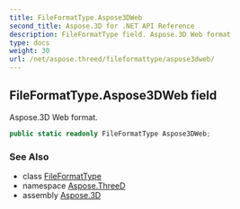 ```yaml
---
title: FileFormatType.Aspose3DWeb
second_title: Aspose.3D for .NET API Reference
description: FileFormatType field. Aspose.3D Web format
type: docs
weight: 30
url: /net/aspose.threed/fileformattype/aspose3dweb/
---
```

## FileFormatType.Aspose3DWeb field

Aspose.3D Web format.

```csharp
public static readonly FileFormatType Aspose3DWeb;
```

### See Also

* class [FileFormatType](../)
* namespace [Aspose.ThreeD](../../fileformattype/)
* assembly [Aspose.3D](../../../)


